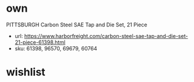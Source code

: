 # own
PITTSBURGH 
Carbon Steel SAE Tap and Die Set, 21 Piece
- url: https://www.harborfreight.com/carbon-steel-sae-tap-and-die-set-21-piece-61398.html
- sku: 61398, 96570, 69679, 60764

# wishlist
